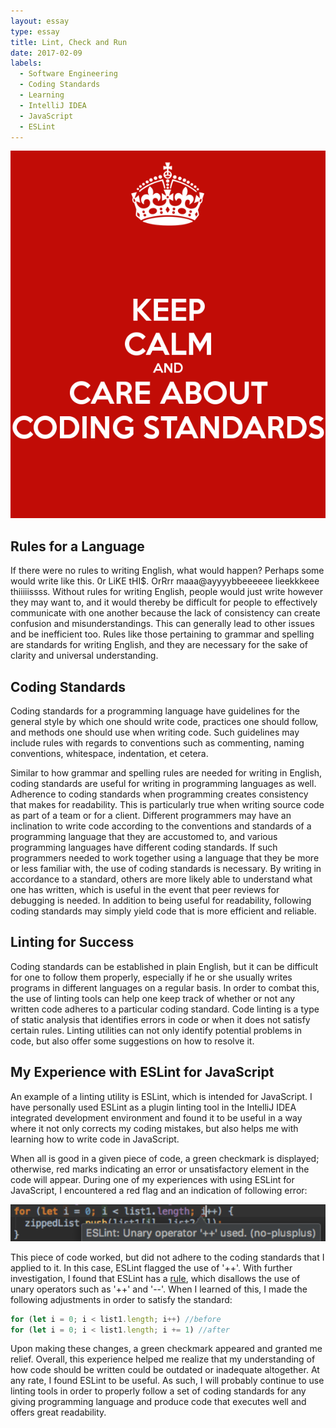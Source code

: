 ```yaml
---
layout: essay
type: essay
title: Lint, Check and Run
date: 2017-02-09
labels:
  - Software Engineering
  - Coding Standards
  - Learning
  - IntelliJ IDEA
  - JavaScript
  - ESLint
---
```



<img class="ui medium right floated rounded image" src="../images/calmcodingstandards.png">

## Rules for a Language

If there were no rules to writing English, what would happen?  Perhaps some would write like this.  0r LiKE tHI$.  OrRrr maaa@ayyyybbeeeeee lieekkkeee thiiiiissss.  Without rules for writing English, people would just write however they may want to, and it would thereby be difficult for people to effectively communicate with one another because the lack of consistency can create confusion and misunderstandings.  This can generally lead to other issues and be inefficient too.  Rules like those pertaining to grammar and spelling are standards for writing English, and they are necessary for the sake of clarity and universal understanding.

## Coding Standards

Coding standards for a programming language have guidelines for the general style by which one should write code, practices one should follow, and methods one should use when writing code.  Such guidelines may include rules with regards to conventions such as commenting, naming conventions, whitespace, indentation, et cetera. 

Similar to how grammar and spelling rules are needed for writing in English, coding standards are useful for writing in programming languages as well.  Adherence to coding standards when programming creates consistency that makes for readability. This is particularly true when writing source code as part of a team or for a client.  Different programmers may have an inclination to write code according to the conventions and standards of a programming language that they are accustomed to, and various programming languages have different coding standards.  If such programmers needed to work together using a language that they be more or less familiar with, the use of coding standards is necessary.  By writing in accordance to a standard, others are more likely able to understand what one has written, which is useful in the event that peer reviews for debugging is needed.  In addition to being useful for readability, following coding standards may simply yield code that is more efficient and reliable. 

## Linting for Success

Coding standards can be established in plain English, but it can be difficult for one to follow them properly, especially if he or she usually writes programs in different languages on a regular basis.  In order to combat this, the use of linting tools can help one keep track of whether or not any written code adheres to a particular coding standard.  Code linting is a type of static analysis that identifies errors in code or when it does not satisfy certain rules. Linting utilities can not only identify potential problems in code, but also offer some suggestions on how to resolve it. 

## My Experience with ESLint for JavaScript

An example of a linting utility is ESLint, which is intended for JavaScript.  I have personally used ESLint as a plugin linting tool in the IntelliJ IDEA integrated development environment and found it to be useful in a way where it not only corrects my coding mistakes, but also helps me with learning how to write code in JavaScript.

When all is good in a given piece of code, a green checkmark is displayed; otherwise, red marks indicating an error or unsatisfactory element in the code will appear.  During one of my experiences with using ESLint for JavaScript, I encountered a red flag and an indication of following error:

<img src="../images/noplusplus.png" width="700">

This piece of code worked, but did not adhere to the coding standards that I applied to it.  In this case, ESLint flagged the use of '++'.  With further investigation, I found that ESLint has a [rule](http://http://eslint.org/docs/rules/no-plusplus), which disallows the use of unary operators such as '++' and '--'.  When I learned of this, I made the following adjustments in order to satisfy the standard:

```javascript
for (let i = 0; i < list1.length; i++) //before
for (let i = 0; i < list1.length; i += 1) //after
```

Upon making these changes, a green checkmark appeared and granted me relief. Overall, this experience helped me realize that my understanding of how code should be written could be outdated or inadequate altogether.  At any rate, I found ESLint to be useful.  As such, I will probably continue to use linting tools in order to properly follow a set of coding standards for any giving programming language and produce code that executes well and offers great readability.